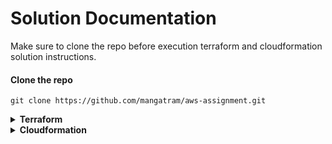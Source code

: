 # Solution Documentation
Make sure to clone the repo before execution terraform and cloudformation solution instructions.
#### Clone the repo
```shell
git clone https://github.com/mangatram/aws-assignment.git
```
<details>
<summary><b>Terraform</b></summary>


Terraform creates the following resources:
- An S3 Bucket for file uploads name test-bucket (this can be changed in parameter file named parameters.tfvars).
- A DynamoDb table named `Files` with an attribute `FileName`.
- A Step Function to log uploaded files in the DynamoDb table.
- A Lambda function triggered by file uploads, executing the Step Function.

Note: 
- Above parameters can be changed as required in parameters.tfvars file
- Endpoint URL for localstack is parameterized to allow the code to run on aws


## How to Use

### Navigate to terraform solution directory
```shell
cd solution/tf
```

### Starting LocalStack

Run the following command to start localstack:

```shell
docker-compose up  
```
Watch the logs for `Execution of "preload_services" took 986.95ms` 

### Authentication
```shell
export AWS_ACCESS_KEY_ID=foobar
export AWS_SECRET_ACCESS_KEY=foobar
export AWS_REGION=eu-central-1
```

## terraform execution

Make sure terraform is installed on the machine executing these commands. Follow the instructions here: https://developer.hashicorp.com/terraform/tutorials/aws-get-started/install-cli

## Terraform init, plan and apply
```shell
terraform init
terraform plan --var-file="parameters-localstack.tfvars"
# run below after validating terraform plan output
terraform apply --var-file="parameters-localstack.tfvars" --auto-approve
```
## Validate functionality
##### upload a file to s3 bucket
```shell
aws --endpoint-url http://localhost:4566 s3 cp README.md s3://test-bucket/
```
##### verify step function trigger

```shell
# if below output shows an entry for above copied file name, the execution is a success
aws --endpoint-url http://localhost:4566 dynamodb scan --table-name Files
```
</details>

<details>
<summary><b>Cloudformation</b></summary>